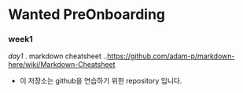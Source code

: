 # Wanted PreOnboarding 
### week1
*day1*
. markdown cheatsheet
..https://github.com/adam-p/markdown-here/wiki/Markdown-Cheatsheet
- 이 저장소는 github을 연습하기 위한 repository 입니다.

